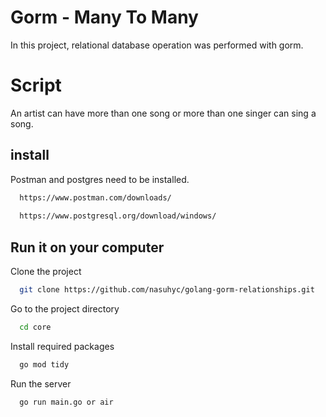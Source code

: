 
# Gorm - Many To Many

In this project, relational database operation was performed with gorm.

# Script

An artist can have more than one song or more than one singer can sing a song.
## install 

Postman and postgres need to be installed.

```bash 
  https://www.postman.com/downloads/
  
  https://www.postgresql.org/download/windows/
```
    
## Run it on your computer

Clone the project

```bash
  git clone https://github.com/nasuhyc/golang-gorm-relationships.git
```

Go to the project directory

```bash
  cd core
```

Install required packages

```bash
  go mod tidy
```

Run the server

```bash
  go run main.go or air
```

  
